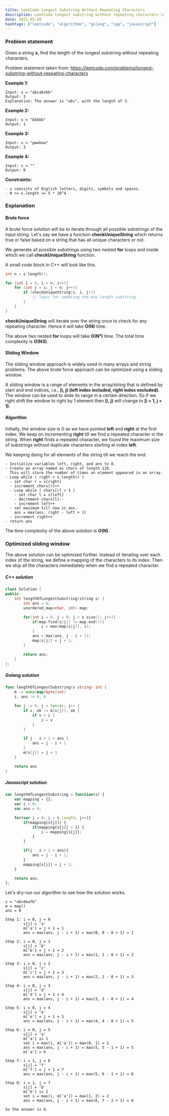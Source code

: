 ```yaml
---
title: LeetCode Longest Substring Without Repeating Characters
description: LeetCode longest substring without repeating characters in C++, Golang and Javascript.
date: 2021-03-28
hashtags: ["leetcode", "algorithms", "golang", "cpp", "javascript"]
---
```


### Problem statement

Given a string **s**, find the length of the longest substring without repeating characters.

Problem statement taken from: <a href="https://leetcode.com/problems/longest-substring-without-repeating-characters" target="_blank">https://leetcode.com/problems/longest-substring-without-repeating-characters</a>

**Example 1:**
```
Input: s = "abcabcbb"
Output: 3
Explanation: The answer is "abc", with the length of 3.
```

**Example 2:**
```
Input: s = "bbbbb"
Output: 1
```

**Example 3:**
```
Input: s = "pwwkew"
Output: 3
```

**Example 4:**
```
Input: s = ""
Output: 0
```

**Constraints:**
```
- s consists of English letters, digits, symbols and spaces.
- 0 <= s.length <= 5 * 10^4
```

### Explanation

#### Brute force

A brute force solution will be to iterate through all possible substrings of the input
string.
Let's say we have a function **checkUniqueString** which returns true or false based on
a string that has all unique characters or not.

We generate all possible substrings using two nested **for** loops and inside which we call
**checkUniqueString** function.

A small code block in C++ will look like this.

```cpp
int n = s.length();

for (int i = 0; i < n; i++){
    for (int j = i; j < n; j++){
        if (checkUniqueString(s, i, j)){
            // logic for updating the max length substring
        }
    }
}
```

**checkUniqueString** will iterate over the string once to check for any repeating character.
Hence it will take **O(N)** time.

The above two nested **for** loops will take **O(N²)** time.
The total time complexity is **O(N3)**.

#### Sliding Window

The sliding window approach is widely used in many arrays and string problems.
The above brute force approach can be optimized using a sliding window.

A sliding window is a range of elements in the array/string that is defined by
start and end indices, i.e., **[i, j) (left index included, right index excluded)**.
The window can be used to slide its range in a certain direction.
So if we right shift the window to right by 1 element then
**[i, j)** will change to **[i + 1, j + 1)**.

#### Algorithm

Initially, the window size is 0 as we have pointed **left** and **right** at the first index.
We keep on incrementing **right** till we find a repeated character in the string.
When **right** finds a repeated character, we found the maximum size of substrings
without duplicate characters starting at index **left**.

We keeping doing for all elements of the string till we reach the end.

```
- Initialize variables left, right, and ans to 0.
- Create an array named as chars of length 128.
  This will store the number of times an element appeared in an array.
- Loop while ( right < s.length() )
  - set char r = s[right]
  - increment chars[r]++
  - Loop while ( chars[r] > 1 )
    - set char l = s[left]
    - decrement chars[l]--
    - increment left++
  - set maximum till now in ans.
    ans = max(ans, right - left + 1)
  - increment right++
- return ans
```

The time complexity of the above solution is **O(N)**.

### Optimized sliding window

The above solution can be optimized further.
Instead of iterating over each index of the string,
we define a mapping of the characters to its index.
Then we skip all the characters immediately when we find a repeated character.

##### C++ solution

```cpp
class Solution {
public:
    int lengthOfLongestSubstring(string s) {
        int ans = 0;
        unordered_map<char, int> map;

        for(int i = 0, j = 0; j < s.size(); j++){
            if(map.find(s[j]) != map.end()){
                i = max(map[s[j]], i);
            }
            ans = max(ans, j - i + 1);
            map[s[j]] = j + 1;
        }

        return ans;
    }
};
```

##### Golang solution

```go
func lengthOfLongestSubstring(s string) int {
    m := make(map[byte]int)
    i, ans := 0, 0

    for j := 0; j < len(s); j++ {
        if v, ok := m[s[j]]; ok {
            if v > i {
                i = v
            }
        }

        if j - i + 1 > ans {
            ans = j - i + 1
        }
        m[s[j]] = j + 1
    }

    return ans
}
```

##### Javascript solution

```javascript
var lengthOfLongestSubstring = function(s) {
    var mapping = {};
    var i = 0;
    var ans = 0;

    for(var j = 0; j < s.length; j++){
        if(mapping[s[j]]) {
            if(mapping[s[j]] > i) {
                i = mapping[s[j]];
            }
        }

        if(j - i + 1 > ans){
            ans = j - i + 1;
        }
        mapping[s[j]] = j + 1;
    }

    return ans;
};
```

Let's dry-run our algorithm to see how the solution works.

```
s = "abcdeafb"
m = map()
ans = 0

Step 1: i = 0, j = 0
        s[j] = 'a'
        m['a'] = j + 1 = 1
        ans = max(ans, j - i + 1) = max(0, 0 - 0 + 1) = 1

Step 2: i = 0, j = 1
        s[j] = 'b'
        m['b'] = j + 1 = 2
        ans = max(ans, j - i + 1) = max(1, 1 - 0 + 1) = 2

Step 3: i = 0, j = 2
        s[j] = 'c'
        m['c'] = j + 1 = 3
        ans = max(ans, j - i + 1) = max(2, 2 - 0 + 1) = 3

Step 4: i = 0, j = 3
        s[j] = 'd'
        m['d'] = j + 1 = 4
        ans = max(ans, j - i + 1) = max(3, 3 - 0 + 1) = 4

Step 5: i = 0, j = 4
        s[j] = 'e'
        m['e'] = j + 1 = 5
        ans = max(ans, j - i + 1) = max(4, 4 - 0 + 1) = 5

Step 6: i = 0, j = 5
        s[j] = 'a'
        m['a'] is 1
        set i = max(i, m['a']) = max(0, 1) = 1
        ans = max(ans, j - i + 1) = max(5, 5 - 1 + 1) = 5
        m['a'] = 6

Step 7: i = 1, j = 6
        s[j] = 'f'
        m['f'] = j + 1 = 7
        ans = max(ans, j - i + 1) = max(5, 6 - 1 + 1) = 6

Step 8: i = 1, j = 7
        s[j] = 'b'
        m['b'] is 2
        set i = max(i, m['a']) = max(1, 2) = 2
        ans = max(ans, j - i + 1) = max(6, 7 - 2 + 1) = 6

So the answer is 6.
```